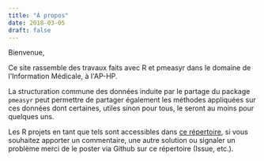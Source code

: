 ```yaml
---
title: "À propos"
date: 2018-03-05
draft: false
---
```


Bienvenue, 

Ce site rassemble des travaux faits avec R et pmeasyr dans le domaine de l'Information Médicale, à l'AP-HP.

La structuration commune des données induite par le partage du package `pmeasyr` peut permettre de partager également les méthodes appliquées sur ces données dont certaines, utiles sinon pour tous, le seront au moins pour quelques uns.


Les R projets en tant que tels sont accessibles dans [ce répertoire](https://github.com/GuillaumePressiat/toudim/tree/master/public/methodes), si vous souhaitez apporter un commentaire, une autre solution ou signaler un problème merci de le poster via Github sur ce répertoire (Issue, etc.).


